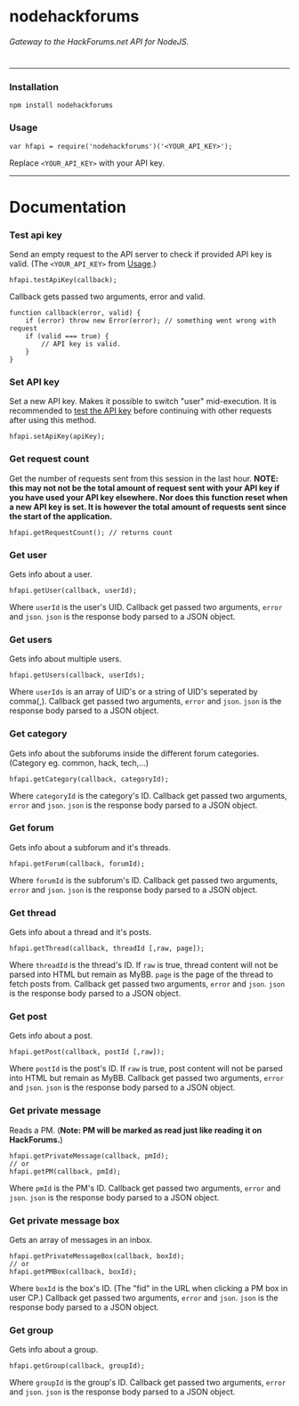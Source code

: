 # nodehackforums
###### *Gateway to the HackForums.net API for NodeJS.*
#
---

### Installation
```
npm install nodehackforums
```

### Usage
```
var hfapi = require('nodehackforums')('<YOUR_API_KEY>');
```
Replace `<YOUR_API_KEY>` with your API key.

---
# Documentation
### Test api key
Send an empty request to the API server to check if provided API key is valid. (The `<YOUR_API_KEY>` from [Usage](#usage).)
```
hfapi.testApiKey(callback);
```
Callback gets passed two arguments, error and valid.
```
function callback(error, valid) {
    if (error) throw new Error(error); // something went wrong with request
    if (valid === true) {
        // API key is valid.
    }
}
```

### Set API key
Set a new API key. Makes it possible to switch "user" mid-execution. It is recommended to [test the API key](#test-api-key) before continuing with other requests after using this method.
```
hfapi.setApiKey(apiKey);
```

### Get request count
Get the number of requests sent from this session in the last hour.
__NOTE: this may not not be the total amount of request sent with your API key if you have used your API key elsewhere. Nor does this function reset when a new API key is set. It is however the total amount of requests sent since the start of the application.__
```
hfapi.getRequestCount(); // returns count
```

### Get user
Gets info about a user.
```
hfapi.getUser(callback, userId);
```
Where `userId` is the user's UID. Callback get passed two arguments, `error` and `json`. `json` is the response body parsed to a JSON object.

### Get users
Gets info about multiple users.
```
hfapi.getUsers(callback, userIds);
```
Where `userIds` is an array of UID's or a string of UID's seperated by comma(,). Callback get passed two arguments, `error` and `json`. `json` is the response body parsed to a JSON object.

### Get category
Gets info about the subforums inside the different forum categories. (Category eg. common, hack, tech,...)
```
hfapi.getCategory(callback, categoryId);
```
Where `categoryId` is the category's ID. Callback get passed two arguments, `error` and `json`. `json` is the response body parsed to a JSON object.

### Get forum
Gets info about a subforum and it's threads.
```
hfapi.getForum(callback, forumId);
```
Where `forumId` is the subforum's ID. Callback get passed two arguments, `error` and `json`. `json` is the response body parsed to a JSON object.

### Get thread
Gets info about a thread and it's posts.
```
hfapi.getThread(callback, threadId [,raw, page]);
```
Where `threadId` is the thread's ID. If `raw` is true, thread content will not be parsed into HTML but remain as MyBB. `page` is the page of the thread to fetch posts from.  Callback get passed two arguments, `error` and `json`. `json` is the response body parsed to a JSON object.

### Get post
Gets info about a post.
```
hfapi.getPost(callback, postId [,raw]);
```
Where `postId` is the post's ID. If `raw` is true, post content will not be parsed into HTML but remain as MyBB. Callback get passed two arguments, `error` and `json`. `json` is the response body parsed to a JSON object.

### Get private message
Reads a PM. (__Note: PM will be marked as read just like reading it on HackForums.__)
```
hfapi.getPrivateMessage(callback, pmId);
// or
hfapi.getPM(callback, pmId);
```
Where `pmId` is the PM's ID. Callback get passed two arguments, `error` and `json`. `json` is the response body parsed to a JSON object.

### Get private message box
Gets an array of messages in an inbox.
```
hfapi.getPrivateMessageBox(callback, boxId);
// or
hfapi.getPMBox(callback, boxId);
```
Where `boxId` is the box's ID. (The "fid" in the URL when clicking a PM box in user CP.) Callback get passed two arguments, `error` and `json`. `json` is the response body parsed to a JSON object.

### Get group
Gets info about a group.
```
hfapi.getGroup(callback, groupId);
```
Where `groupId` is the group's ID. Callback get passed two arguments, `error` and `json`. `json` is the response body parsed to a JSON object.
